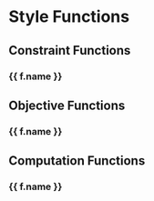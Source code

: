 <script setup lang="ts">
import Function from "../../../src/components/Function.vue"
import { data } from "./functions.data.js"
const { objDict, compDict, constrDict } = data;
</script>

# Style Functions

## Constraint Functions

<div v-for="f in constrDict">

<h3 :id="`constraint-${f.name}`">
  {{ f.name }}
  <a class="header-anchor" :href="`#constraint-${f.name}`" :aria-label="`Permalink to constraint &quot;${f.name}&quot;`">&ZeroWidthSpace;</a>
</h3>

<Function :name="f.name" :description="f.description" :params="f.params" :returns="f.returns" />

</div>

## Objective Functions

<div v-for="f in objDict">

<h3 :id="`objective-${f.name}`">
  {{ f.name }}
  <a class="header-anchor" :href="`#objective-${f.name}`" :aria-label="`Permalink to objective &quot;${f.name}&quot;`">&ZeroWidthSpace;</a>
</h3>

<Function :name="f.name" :description="f.description" :params="f.params" :returns="f.returns" />

</div>

## Computation Functions

<div v-for="f in compDict">

<h3 :id="`computation-${f.name}`">
  {{ f.name }}
  <a class="header-anchor" :href="`#computation-${f.name}`" :aria-label="`Permalink to computation &quot;${f.name}&quot;`">&ZeroWidthSpace;</a>
</h3>

<Function :name="f.name" :description="f.description" :params="f.params" :returns="f.returns" />

</div>
